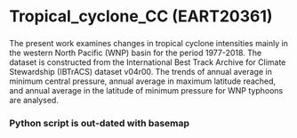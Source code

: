 # Tropical_cyclone_CC (EART20361)

### 
The present work examines changes in tropical cyclone intensities mainly in the western North Pacific (WNP) basin for the period 1977-2018. The dataset is constructed from the International Best Track Archive for Climate Stewardship (IBTrACS) dataset v04r00. The trends of annual average in minimum central pressure, annual average in maximum latitude reached, and annual average in the latitude of minimum pressure for WNP typhoons are analysed.

### Python script is out-dated with basemap
